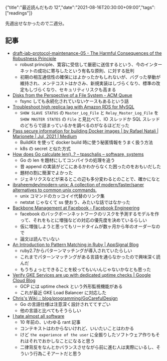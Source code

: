 {"title":"最近読んだもの 12","date":"2021-08-16T20:30:00+09:00","tags":["readings"]}

先週出せなかったので二週分。

## 記事

- [draft\-iab\-protocol\-maintenance\-05 \- The Harmful Consequences of the Robustness Principle](https://datatracker.ietf.org/doc/draft-iab-protocol-maintenance/)
    - robust principle、寛容に受信して厳密に送信するという、今のインターネットの成功に寄与したという有名な原則、に対する批判
    - 初期の相互通信性の確保にはよかったかもしれないが、バグった挙動が維持され、メンテコストはかさみ、新規実装はしづらくなり、標準の改定もしづらくなり、セキュリティリスクも高まる
- [Disks from the Perspective of a File System \- ACM Queue](https://queue.acm.org/detail.cfm?id=2367378)
    - fsync しても永続化されていないケースもあるという話
- [Troubleshoot high replica lag with Amazon RDS for MySQL](https://aws.amazon.com/premiumsupport/knowledge-center/rds-mysql-high-replica-lag/)
    - `SHOW SLAVE STATUS` の `Master_Log_File` と `Relay_Master_Log_File` を `SHOW MASTER STATES` の `File` と見比べて、IO スレッドか SQL スレッドのどちらで詰まっているかを調べるのがなるほどだった
- [Pass secure information for building Docker images \| by Rafael Natali \| Marionete \| Jul, 2021 \| Medium](https://medium.com/marionete/pass-secure-information-for-building-docker-images-8adeafe08355)
    - BuildKit を使って docker build 時に使う秘匿情報をうまく扱う方法
    - k8s の secret と似た方式
- [How does Go calculate len\(\)\.\.? – tpaschalis – software, systems](https://tpaschalis.github.io/golang-len/)
    - Go の len を題材にしてコンパイラの処理を追う
    - 昔 append の実装がどこにあるかわからなくた困ったのをおもいだした
    - 題材の割に簡潔でよかった
    - ジェネリクスなどが来るとこの辺も多分変わるとのことで、確かになと
- [ibraheemdev/modern\-unix: A collection of modern/faster/saner alternatives to common unix commands\.](https://github.com/ibraheemdev/modern-unix)
    - unix コマンドのカッコイイ代替のリンク集
    - netstat じゃなくて ss 使おう、みたいな話ではなかった
- [Backbone Management at Facebook \- Facebook Engineering](https://engineering.fb.com/2021/08/09/connectivity/backbone-management/)
    - facebook のバックボーンネットワークのリスクを予測するモデルを作って、それをもとに増強などの対応の優先度を決めているらしい
    - 仮に増強しようと思ってもリードタイムが数ヶ月から年のオーダーなので
    - 論文は読んでいない
- [An Introduction to Pattern Matching in Ruby \| AppSignal Blog](https://blog.appsignal.com/2021/07/28/introduction-to-pattern-matching-in-ruby.html)
    - ruby2.7からパターンマッチングが導入されていたらしい
    - これまでパターンマッチングがある言語を通らなかったので興味深く読んだ
    - もうちょっとできることを絞ってもいいんじゃないかなとも思った
- [Verify GKE Services are up with dedicated uptime checks \| Google Cloud Blog](https://cloud.google.com/blog/products/operations/verify-gke-services-are-up-with-dedicated-uptime-checks)
    - GCP には uptime check という外形監視機能がある
    - これが最近 GKE Load Balancer に対応した
- [Chris's Wiki :: blog/programming/GoCarefulDesign](https://utcc.utoronto.ca/~cks/space/blog/programming/GoCarefulDesign)
    - Go の言語仕様は注意深く設計されててすごい
    - 他の言語と比べてもそうらしい
- [I hate almost all software](https://tinyclouds.org/rant.html)
    - 10 年前の、いわゆる rant 記事
    - コンテキストはわからないけれど、いいたいことはわかる
    - けど `the experience of the user` に全振りしたソフトウェア作りもそれはそれでおかしなことになると思う
    - 二律背反をなんとかバランスさせながら前に進む人は実際にいるし、そういう行為こそアートだと思う
